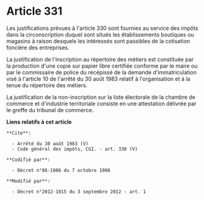 # Article 331

Les justifications prévues à l'article 330 sont fournies au service des impôts dans la circonscription duquel sont situés les
établissements boutiques ou magasins à raison desquels les intéressés sont passibles de la cotisation foncière des
entreprises. 

La justification de l'inscription au répertoire des métiers est constituée par la production d'une copie sur papier libre
certifiée conforme par le maire ou par le commissaire de police du récépissé de la demande d'immatriculation visé à l'article
10 de l'arrêté du 30 août 1983 relatif à l'organisation et à la tenue du répertoire des métiers. 

La justification de la non-inscription sur la liste électorale de la chambre de commerce et d'industrie territoriale consiste
en une attestation délivrée par le greffe du tribunal de commerce.

**Liens relatifs à cet article**

	**Cite**:

	  - Arrêté du 30 août 1983 (V)
	  - Code général des impôts, CGI. - art. 330 (V)

	**Codifié par**:

	  - Décret n°86-1086 du 7 octobre 1986

	**Modifié par**:

	  - Décret n°2012-1015 du 3 septembre 2012 - art. 1
